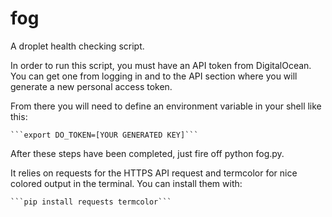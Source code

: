 fog
===

A droplet health checking script.

In order to run this script, you must have an API token from DigitalOcean. You
can get one from logging in and to the API section where you will generate a
new personal access token.

From there you will need to define an environment variable in your shell like
this:

    ```export DO_TOKEN=[YOUR GENERATED KEY]```

After these steps have been completed, just fire off python fog.py.

It relies on requests for the HTTPS API request and termcolor for nice colored
output in the terminal. You can install them with:

    ```pip install requests termcolor```
